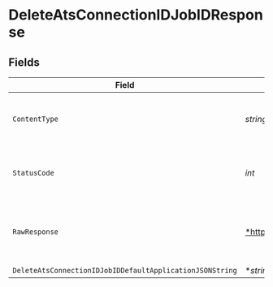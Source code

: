 # DeleteAtsConnectionIDJobIDResponse


## Fields

| Field                                                    | Type                                                     | Required                                                 | Description                                              |
| -------------------------------------------------------- | -------------------------------------------------------- | -------------------------------------------------------- | -------------------------------------------------------- |
| `ContentType`                                            | *string*                                                 | :heavy_check_mark:                                       | HTTP response content type for this operation            |
| `StatusCode`                                             | *int*                                                    | :heavy_check_mark:                                       | HTTP response status code for this operation             |
| `RawResponse`                                            | [*http.Response](https://pkg.go.dev/net/http#Response)   | :heavy_minus_sign:                                       | Raw HTTP response; suitable for custom response parsing  |
| `DeleteAtsConnectionIDJobIDDefaultApplicationJSONString` | **string*                                                | :heavy_minus_sign:                                       | Successful                                               |